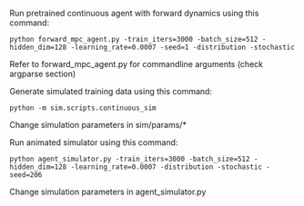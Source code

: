 Run pretrained continuous agent with forward dynamics using this command:

    python forward_mpc_agent.py -train_iters=3000 -batch_size=512 -hidden_dim=128 -learning_rate=0.0007 -seed=1 -distribution -stochastic

Refer to forward_mpc_agent.py for commandline arguments (check argparse section)

Generate simulated training data using this command:

    python -m sim.scripts.continuous_sim

Change simulation parameters in sim/params/*

Run animated simulator using this command:

    python agent_simulator.py -train_iters=3000 -batch_size=512 -hidden_dim=128 -learning_rate=0.0007 -distribution -stochastic -seed=206

Change simulation parameters in agent_simulator.py
